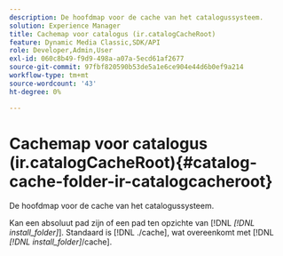 ```yaml
---
description: De hoofdmap voor de cache van het catalogussysteem.
solution: Experience Manager
title: Cachemap voor catalogus (ir.catalogCacheRoot)
feature: Dynamic Media Classic,SDK/API
role: Developer,Admin,User
exl-id: 060c8b49-f9d9-498a-a07a-5ecd61af2677
source-git-commit: 97fbf820590b53de5a1e6ce904e44d6b0ef9a214
workflow-type: tm+mt
source-wordcount: '43'
ht-degree: 0%

---
```


# Cachemap voor catalogus (ir.catalogCacheRoot){#catalog-cache-folder-ir-catalogcacheroot}

De hoofdmap voor de cache van het catalogussysteem.

Kan een absoluut pad zijn of een pad ten opzichte van [!DNL *[!DNL install_folder]*]. Standaard is [!DNL ./cache], wat overeenkomt met [!DNL *[!DNL install_folder]*/cache].

